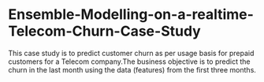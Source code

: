 # Ensemble-Modelling-on-a-realtime-Telecom-Churn-Case-Study
This case study is to predict customer churn as per usage basis for prepaid customers for a Telecom company.The business objective is to predict the churn in the last month using the data (features) from the first three months.
